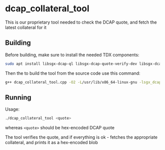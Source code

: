 # dcap_collateral_tool

This is our proprietary tool needed to check the DCAP quote, and fetch the latest collateral for it

## Building

Before building, make sure to install the needed TDX components:
``` bash
sudo apt install libsgx-dcap-ql libsgx-dcap-quote-verify-dev libsgx-dcap-ql-dev
```

Then the to build the tool from the source code use this command:
``` bash
g++ dcap_collateral_tool.cpp -O2 -L/usr/lib/x86_64-linux-gnu -lsgx_dcap_quoteverify -o dcap_collateral_tool
```

## Running

Usage:
``` bash
./dcap_collateral_tool <quote>
```
whereas `<quote>` should be hex-encoded DCAP quote

The tool verifies the quote, and if everything is ok - fetches the appropriate collateral, and prints it as a hex-encoded blob
